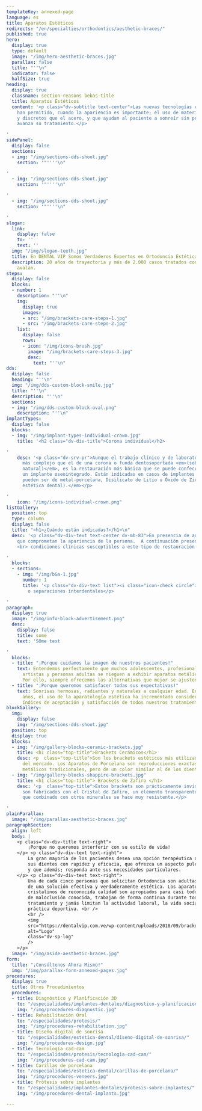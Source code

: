 ```yaml
---
templateKey: annexed-page
language: es
title: Aparatos Estéticos
redirects: "/en/specialties/orthodontics/aesthetic-braces/"
published: true
hero:
  display: true
  type: default
  image: "/img/hero-aesthetic-braces.jpg"
  parallax: false
  title: "''\n"
  indicator: false
  halfSize: true
heading:
  display: true
  classname: section-reasons bebas-title
  title: Aparatos Estéticos
  content: '<p class="dv-subtitle text-center">Las nuevas tecnologías en Ortodoncia
    han permitido, cuando la apariencia es importante; el uso de materiales más cómodos
    y discretos que el acero, y que ayudan al paciente a sonreír sin problemas mientras
    avanza su tratamiento.</p>

'
sidePanel:
  display: false
  sections:
  - img: "/img/sections-dds-shoot.jpg"
    section: '"''''\n"

'
  - img: "/img/sections-dds-shoot.jpg"
    section: '"''''\n"

'
  - img: "/img/sections-dds-shoot.jpg"
    section: '"''''\n"

'
slogan:
  link:
    display: false
    to: ''
    text: ''
  img: "/img/slogan-teeth.jpg"
  title: En DENTAL VIP Somos Verdaderos Expertos en Ortodoncia Estética
  description: 20 años de trayectoria y más de 2.000 casos tratados con éxito nos
    avalan.
steps:
  display: false
  blocks:
  - number: 1
    description: "''\n"
    img:
      display: true
      images:
      - src: "/img/brackets-care-steps-1.jpg"
      - src: "/img/brackets-care-steps-2.jpg"
    list:
      display: false
      rows:
      - icon: "/img/icons-brush.jpg"
        image: "/img/brackets-care-steps-3.jpg"
        desc:
          text: "''\n"
dds:
  display: false
  heading: "''\n"
  img: "/img/dds-custom-block-smile.jpg"
  title: "''\n"
  description: "''\n"
  sections:
  - img: "/img/dds-custom-block-oval.png"
    description: "''\n"
implantTypes:
  display: false
  blocks:
  - img: "/img/implant-types-individual-crown.jpg"
    title: '<h2 class="dv-div-title">Corona individual</h2>

'
    desc: '<p class="dv-srv-pr">Aunque el trabajo clínico y de laboratorio es mucho
      más complejo que el de una corona o funda dentosoportada <em>(sobre un diente
      natural)</em>, es la restauración más básica que se puede confeccionar sobre
      un implante oseointegrado. Están indicadas en casos de implantes unitarios y
      pueden ser de metal-porcelana, Disilicato de Litio u Óxido de Zirconio <em>(alta
      estética dental).</em></p>

'
    icon: "/img/icons-individual-crown.png"
listGallery:
  position: top
  type: column
  display: false
  title: "<h1>¿Cuándo están indicadas?</h1>\n"
  desc: '<p class="dv-div-text text-center dv-mb-83">En presencia de anomalías estéticas
    que comprometan la apariencia de la persona.  A continuación presentamos diversas
    <br> condiciones clínicas susceptibles a este tipo de restauración dental:</p>

'
  blocks:
  - sections:
    - img: "/img/b&a-1.jpg"
      number: 1
      title: '<p class="dv-div-text list"><i class="icon-check circle"></i>Diastemas
        o separaciones interdentales</p>

'
paragraph:
  display: true
  image: "/img/info-block-advertisement.png"
  desc:
    display: false
    title: some
    text: 'SOme text

'
  blocks:
  - title: "¡Porque cuidamos la imagen de nuestros pacientes!"
    text: Entendemos perfectamente que muchos adolescentes, profesionales, modelos,
      artistas y personas adultas se nieguen a exhibir aparatos metálicos en su dentadura.
      Por ello, siempre ofrecemos las alternativas que mejor se ajusten a sus necesidades.
  - title: "¡Porque queremos satisfacer todas sus expectativas!"
    text: Sonrisas hermosas, radiantes y naturales a cualquier edad. En los últimos
      años, el uso de la aparatología estética ha incrementado considerablemente los
      índices de aceptación y satisfacción de todos nuestros tratamientos de Ortodoncia.
blockGallery:
  img:
    display: false
    img: "/img/sections-dds-shoot.jpg"
  position: top
  display: true
  blocks:
  - img: "/img/gallery-blocks-ceramic-brackets.jpg"
    title: <h1 class="top-title">Brackets Cerámicos</h1>
    desc: <p  class="top-title">Son los brackets estéticos más utilizados y económicos
      del mercado. Los Aparatos de Porcelana son reproducciones exactas de los brackets
      metálicos tradicionales, pero de un color similar al de los dientes. </p>
  - img: "/img/gallery-blocks-shappire-brackets.jpg"
    title: <h1 class="top-title"> Brackets de Zafiro </h1>
    desc: '<p  class="top-title">Estos brackets son prácticamente invisibles, ya que
      son fabricados con el Cristal de Zafiro, un elemento transparente y brillante
      que combinado con otros minerales se hace muy resistente.</p>

'
plainParallax:
  image: "/img/parallax-aesthetic-braces.jpg"
paragraphSection:
  align: left
  body: |
    <p class="dv-div-title text-right">
        ¡Porque no queremos interferir con su estilo de vida!
    </p> <p class="dv-div-text text-right">
        La gran mayoría de los pacientes desea una opción terapéutica que enderece
        sus dientes con rapidez y eficacia, que ofrezca un aspecto pulcro y hermoso,
        y que además; responda ante sus necesidades particulares.
    </p> <p class="dv-div-text text-right">
        Una de cada cinco personas que solicitan Ortodoncia son adultas y requieren
        de una solución efectiva y verdaderamente estética. Los aparatos cerámicos y
        cristalinos de reconocida calidad son apropiados para casi todos los tipos
        de maloclusión conocida, trabajan de forma continua durante todo el
        tratamiento y jamás limitan la actividad laboral, la vida social o la
        práctica deportiva. <br />
        <br />
        <img
        src="https://dentalvip.com.ve/wp-content/uploads/2018/09/bracketsusa.jpg"
        alt="Logo"
        class="dv-sp-log"
        />
    </p>
  image: "/img/aside-aesthetic-braces.jpg"
form:
  title: "¡Consúltenos Ahora Mismo!"
  img: "/img/parallax-form-annexed-pages.jpg"
procedures:
  display: true
  title: Otros Procedimientos
  procedures:
  - title: Diagnóstico y Planificación 3D
    to: "/especialidades/implantes-dentales/diagnostico-y-planificacion-3d/"
    img: "/img/procedures-diagnostic.jpg"
  - title: Rehabilitación Oral
    to: "/especialidades/protesis/"
    img: "/img/procedures-rehabilitation.jpg"
  - title: Diseño digital de sonrisa
    to: "/especialidades/estetica-dental/diseno-digital-de-sonrisa/"
    img: "/img/procedures-design.jpg"
  - title: Tecnología cad-cam
    to: "/especialidades/protesis/tecnologia-cad-cam/"
    img: "/img/procedures-cad-cam.jpg"
  - title: Carillas de porcelana
    to: "/especialidades/estetica-dental/carillas-de-porcelana/"
    img: "/img/procedures-veneers.jpg"
  - title: Prótesis sobre implantes
    to: "/especialidades/implantes-dentales/protesis-sobre-implantes/"
    img: "/img/procedures-dental-implants.jpg"

---
```


